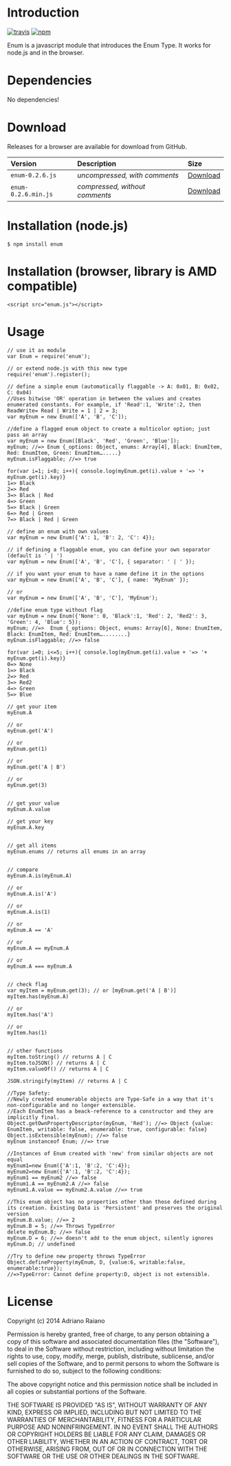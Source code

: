 # Introduction

[![travis](https://img.shields.io/travis/adrai/enum.svg)](https://travis-ci.org/adrai/enum) [![npm](https://img.shields.io/npm/v/enum.svg)](https://npmjs.org/package/enum)


Enum is a javascript module that introduces the Enum Type. It works for node.js and in the browser.

# Dependencies
No dependencies!

# Download
Releases for a browser are available for download from GitHub.

| **Version** | **Description** | **Size** |
|:------------|:----------------|:---------|
| `enum-0.2.6.js` | *uncompressed, with comments* | [Download](https://raw.github.com/adrai/enum/master/enum-0.2.6.js) |
| `enum-0.2.6.min.js` | *compressed, without comments* | [Download](https://raw.github.com/adrai/enum/master/enum-0.2.6.min.js) |

# Installation (node.js)

    $ npm install enum

# Installation (browser, library is AMD compatible)

    <script src="enum.js"></script>

# Usage

    // use it as module
    var Enum = require('enum');

    // or extend node.js with this new type
    require('enum').register();

    // define a simple enum (automatically flaggable -> A: 0x01, B: 0x02, C: 0x04)
    //Uses bitwise 'OR' operation in between the values and creates enumerated constants. For example, if 'Read':1, 'Write':2, then ReadWrite= Read | Write = 1 | 2 = 3; 
    var myEnum = new Enum(['A', 'B', 'C']);
    
    //define a flagged enum object to create a multicolor option; just pass an array
    var myEnum = new Enum([Black', 'Red', 'Green', 'Blue']);
    myEnum; //=> Enum {_options: Object, enums: Array[4], Black: EnumItem, Red: EnumItem, Green: EnumItem….....}
    myEnum.isFlaggable; //=> true

    for(var i=1; i<8; i++){ console.log(myEnum.get(i).value + '=> '+ myEnum.get(i).key)}
    1=> Black
    2=> Red
    3=> Black | Red
    4=> Green
    5=> Black | Green
    6=> Red | Green
    7=> Black | Red | Green

    // define an enum with own values
    var myEnum = new Enum({'A': 1, 'B': 2, 'C': 4});

    // if defining a flaggable enum, you can define your own separator (default is ' | ')
    var myEnum = new Enum(['A', 'B', 'C'], { separator: ' | ' });

    // if you want your enum to have a name define it in the options
    var myEnum = new Enum(['A', 'B', 'C'], { name: 'MyEnum' });

    // or
    var myEnum = new Enum(['A', 'B', 'C'], 'MyEnum');

    //define enum type without flag
    var myEnum = new Enum({'None': 0, 'Black':1, 'Red': 2, 'Red2': 3, 'Green': 4, 'Blue': 5});
    myEnum; //=>  Enum {_options: Object, enums: Array[6], None: EnumItem, Black: EnumItem, Red: EnumItem…........}
    myEnum.isFlaggable; //=> false

    for(var i=0; i<=5; i++){ console.log(myEnum.get(i).value + '=> '+ myEnum.get(i).key)}
    0=> None
    1=> Black
    2=> Red
    3=> Red2
    4=> Green
    5=> Blue

    // get your item
    myEnum.A

    // or
    myEnum.get('A')

    // or
    myEnum.get(1)

    // or
    myEnum.get('A | B')

    // or
    myEnum.get(3)


    // get your value
    myEnum.A.value

    // get your key
    myEnum.A.key


    // get all items
    myEnum.enums // returns all enums in an array


    // compare
    myEnum.A.is(myEnum.A)

    // or
    myEnum.A.is('A')

    // or
    myEnum.A.is(1)

    // or
    myEnum.A == 'A'

    // or
    myEnum.A == myEnum.A

    // or
    myEnum.A === myEnum.A


    // check flag
    var myItem = myEnum.get(3); // or [myEnum.get('A | B')]
    myItem.has(myEnum.A)

    // or
    myItem.has('A')

    // or
    myItem.has(1)


    // other functions
    myItem.toString() // returns A | C
    myItem.toJSON() // returns A | C
    myItem.valueOf() // returns A | C
    
    JSON.stringify(myItem) // returns A | C

    //Type Safety:
    //Newly created enumerable objects are Type-Safe in a way that it's non-configurable and no longer extensible. 
    //Each EnumItem has a beack-reference to a constructor and they are implicitly final.
    Object.getOwnPropertyDescriptor(myEnum, 'Red'); //=> Object {value: EnumItem, writable: false, enumerable: true, configurable: false}
    Object.isExtensible(myEnum); //=> false
    myEnum instanceof Enum; //=> true

    //Instances of Enum created with 'new' from similar objects are not equal
    myEnum1=new Enum({'A':1, 'B':2, 'C':4});
    myEnum2=new Enum({'A':1, 'B':2, 'C':4});
    myEnum1 == myEnum2 //=> false
    myEnum1.A == myEnum2.A //=> false
    myEnum1.A.value == myEnum2.A.value //=> true
    
    //This enum object has no properties other than those defined during its creation. Existing Data is 'Persistent' and preserves the original version
    myEnum.B.value; //=> 2
    myEnum.B = 5; //=> Throws TypeError
    delete myEnum.B; //=> false
    myEnum.D = 6; //=> doesn't add to the enum object, silently ignores
    myEnum.D; // undefined

    //Try to define new property throws TypeError
    Object.defineProperty(myEnum, D, {value:6, writable:false, enumerable:true});
    //=>TypeError: Cannot define property:D, object is not extensible.



# License

Copyright (c) 2014 Adriano Raiano

Permission is hereby granted, free of charge, to any person obtaining a copy
of this software and associated documentation files (the "Software"), to deal
in the Software without restriction, including without limitation the rights
to use, copy, modify, merge, publish, distribute, sublicense, and/or sell
copies of the Software, and to permit persons to whom the Software is
furnished to do so, subject to the following conditions:

The above copyright notice and this permission notice shall be included in
all copies or substantial portions of the Software.

THE SOFTWARE IS PROVIDED "AS IS", WITHOUT WARRANTY OF ANY KIND, EXPRESS OR
IMPLIED, INCLUDING BUT NOT LIMITED TO THE WARRANTIES OF MERCHANTABILITY,
FITNESS FOR A PARTICULAR PURPOSE AND NONINFRINGEMENT. IN NO EVENT SHALL THE
AUTHORS OR COPYRIGHT HOLDERS BE LIABLE FOR ANY CLAIM, DAMAGES OR OTHER
LIABILITY, WHETHER IN AN ACTION OF CONTRACT, TORT OR OTHERWISE, ARISING FROM,
OUT OF OR IN CONNECTION WITH THE SOFTWARE OR THE USE OR OTHER DEALINGS IN
THE SOFTWARE.
